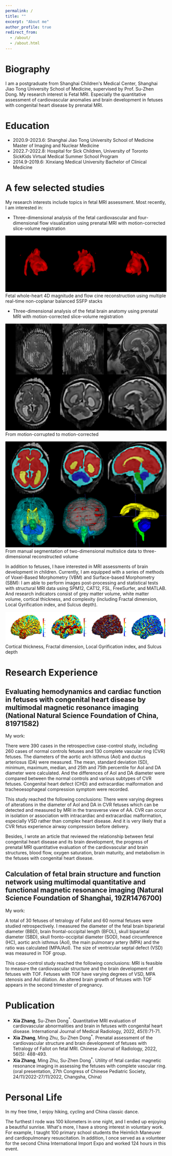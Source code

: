 ```yaml
---
permalink: /
title: ""
excerpt: "About me"
author_profile: true
redirect_from: 
  - /about/
  - /about.html
---
```



Biography
======
I am a postgraduate from Shanghai Children's Medical Center, Shanghai Jiao Tong University School of Medicine, supervised by Prof. Su-Zhen Dong. My research interest is Fetal MRI. Especially the quantitative assessment of cardiovascular anomalies and brain development in fetuses with congenital heart disease by prenatal MRI.

Education
======
- 2020.9-2023.6: Shanghai Jiao Tong University School of Medicine 
Master of Imaging and Nuclear Medicine
- 2022.7-2022.8: Hospital for Sick Children, University of Toronto 
SickKids Virtual Medical Summer School Program   
- 2014.9-2019.6: Xinxiang Medical University 
Bachelor of Clinical Medicine


A few selected studies
======
My research interests include topics in fetal MRI assessment. Most recently, I am interested in:

- Three-dimensional analysis of the fetal cardiovascular and four-dimensional flow visualization using prenatal MRI with motion-corrected slice-volume registration

![figure 1](/images/figure_1.png)
Fetal whole-heart 4D magnitude and flow cine reconstruction using multiple real-time non-coplanar balanced SSFP stacks

- Three-dimensional analysis of the fetal brain anatomy using prenatal MRI with motion-corrected slice-volume registration

![figure 2](/images/figure_2.png)
From motion-corrupted to motion-corrected

![figure_3](/images/figure_3.png)
From manual segmentation of two-dimensional multislice data to three-dimensional reconstructed volume

In addition to fetuses, I have interested in MRI assessments of brain development in children. Currently, I am equipped with a series of methods of Voxel-Based Morphometry (VBM) and Surface-based Morphometry (SBM): I am able to perform images post-processing and statistical tests with structural MRI data using SPM12, CAT12, FSL, FreeSurfer, and MATLAB. And research indicators consist of grey matter volume, white matter volume, cortical thickness, and complexity (including Fractal dimension, Local Gyrification index, and Sulcus depth).

![figure 4](/images/figure_4.png)
Cortical thickness, Fractal dimension, Local Gyrification index, and Sulcus depth

Research Experience
======

Evaluating hemodynamics and cardiac function in fetuses with congenital heart disease by multimodal magnetic resonance imaging (National Natural Science Foundation of China, 81971582)
------

My work: 

There were 390 cases in the retrospective case-control study, including 260 cases of normal controls fetuses and 130 complete vascular ring (CVR) fetuses. The diameters of the aortic arch isthmus (AoI) and ductus arteriosus (DA) were measured. The mean, standard deviation (SD), minimum, maximum, median, and 25th and 75th percentile for AoI and DA diameter were calculated. And the differences of AoI and DA diameter were compared between the normal controls and various subtypes of CVR fetuses. Congenital heart defect (CHD) and extracardiac malformation and tracheoesophageal compression symptom were recorded.

This study reached the following conclusions: There were varying degrees of alterations in the diameter of AoI and DA in CVR fetuses which can be detected and measured by MRI in the transverse view of AA. CVR can occur in isolation or association with intracardiac and extracardiac malformation, especially VSD rather than complex heart disease. And it is very likely that a CVR fetus experience airway compression before delivery.

Besides, I wrote an article that reviewed the relationship between fetal congenital heart disease and its brain development, the progress of prenatal MRI quantitative evaluation of the cardiovascular and brain structures, blood flow, oxygen saturation, brain maturity, and metabolism in the fetuses with congenital heart disease.

Calculation of fetal brain structure and function network using multimodal quantitative and functional magnetic resonance imaging (Natural Science Foundation of Shanghai, 19ZR1476700)
------

My work:

A total of 30 fetuses of tetralogy of Fallot and 60 normal fetuses were studied retrospectively. I measured the diameter of the fetal brain biparietal diameter (BBD), brain frontal-occipital length (BFOL), skull biparietal diameter (SBD), skull fronto-occipital diameter (SOD), head circumference (HC), aortic arch isthmus (AoI), the main pulmonary artery (MPA) and the ratio was calculated (MPA/AoI). The size of ventricular septal defect (VSD) was measured in TOF group. 

This case-control study reached the following conclusions: MRI is feasible to measure the cardiovascular structure and the brain development of fetuses with TOF. Fetuses with TOF have varying degrees of VSD, MPA stenosis and AoI dilation. An altered brain growth of fetuses with TOF appears in the second trimester of pregnancy.


Publication
======
 - **Xia Zhang**, Su-Zhen Dong$^*$. Quantitative MRI evaluation of cardiovascular abnormalities and brain in fetuses with congenital heart disease. International Journal of Medical Radiology, 2022, 45(1):71-71. 
 - **Xia Zhang**, Ming Zhu, Su-Zhen Dong$^*$. Prenatal assessment of the cardiovascular structure and brain development of fetuses with Tetralogy of Fallot on fetal MRI. Chinese Journal of Radiology, 2022, 56(5): 488-493.
 - **Xia Zhang**, Ming Zhu, Su-Zhen Dong$^*$. Utility of fetal cardiac magnetic resonance imaging in assessing the fetuses with complete vascular ring. (oral presentation, 27th Congress of Chinese Pediatric Society, 24/11/2022-27/11/2022, Changsha, China)

Personal Life
======
In my free time, I enjoy hiking, cycling and China classic dance. 

The furthest I rode was 100 kilometers in one night, and I ended up enjoying a beautiful sunrise. What's more, I have a strong interest in voluntary work. For example, I taught 100 primary school students the Heimlich Maneuver and cardiopulmonary resuscitation. In addition, I once served as a volunteer for the second China International Import Expo and worked 124 hours in this event.

